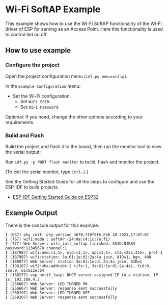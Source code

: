 # Wi-Fi SoftAP Example

This example shows how to use the Wi-Fi SoftAP functionality of the Wi-Fi driver of ESP for serving as an Access Point. Here this functionality is used to control led on off.

## How to use example

### Configure the project

Open the project configuration menu (`idf.py menuconfig`). 

In the `Example Configuration` menu:

* Set the Wi-Fi configuration.
    * Set `WiFi SSID`.
    * Set `WiFi Password`.

Optional: If you need, change the other options according to your requirements.

### Build and Flash

Build the project and flash it to the board, then run the monitor tool to view the serial output:

Run `idf.py -p PORT flash monitor` to build, flash and monitor the project.

(To exit the serial monitor, type ``Ctrl-]``.)

See the Getting Started Guide for all the steps to configure and use the ESP-IDF to build projects.

* [ESP-IDF Getting Started Guide on ESP32](https://docs.espressif.com/projects/esp-idf/en/latest/esp32/get-started/index.html)

## Example Output

There is the console output for this example:

```
I (657) phy_init: phy_version 4670,719f9f6,Feb 18 2021,17:07:07
I (767) wifi:mode : softAP (24:0a:c4:1c:7e:f1)
I (777) Web Server: wifi_init_softap finished. SSID:NIRAV password:12345678 channel:1
I (187987) wifi:new:<1,1>, old:<1,1>, ap:<1,1>, sta:<255,255>, prof:1
I (187987) wifi:station: 3a:61:1e:d1:2a:4a join, AID=1, bgn, 40U
I (188077) Web Server: station 3a:61:1e:d1:2a:4a join, AID=1
I (188187) wifi:<ba-add>idx:2 (ifx:1, 3a:61:1e:d1:2a:4a), tid:0, ssn:0, winSize:64
I (188277) esp_netif_lwip: DHCP server assigned IP to a station, IP is: 192.168.4.2
I (256667) Web Server: LED TURNED ON
I (256667) Web Server: response sent successfully
I (260197) Web Server: LED TURNED OFF
I (260207) Web Server: response sent successfully
```


